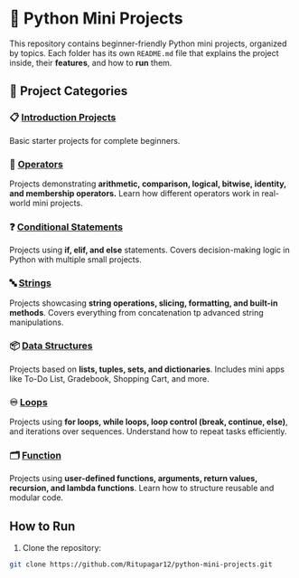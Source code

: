 # :snake: Python Mini Projects

This repository contains beginner-friendly Python mini projects, organized by topics.
Each folder has its own `README.md` file that explains the project inside, their **features**, and how to **run** them.

## :rocket: Project Categories


### 📋 [Introduction Projects](introduction_projects/README.md)  
Basic starter projects for complete beginners.

### 🔢 [Operators](operators/)  
Projects demonstrating **arithmetic, comparison, logical, bitwise, identity, and membership operators.**
Learn how different operators work in real-world mini projects.

### ❓ [Conditional Statements](conditional_statements/)  
Projects using **if, elif, and else** statements.
Covers decision-making logic in Python with multiple small projects.

### 🔤 [Strings](strings/)  
Projects showcasing **string operations, slicing, formatting, and built-in methods**.
Covers everything from concatenation tp advanced string manipulations.

### 📦 [Data Structures](data_structures/)  
Projects based on **lists, tuples, sets, and dictionaries**.
Includes mini apps like To-Do List, Gradebook, Shopping Cart, and more.

### ♾️ [Loops](loops/)  
Projects using **for loops, while loops, loop control (break, continue, else)**, and iterations over sequences.
Understand how to repeat tasks efficiently.

### 🗂️ [Function](functions/README.md)
Projects using **user-defined functions, arguments, return values, recursion, and lambda functions**.
Learn how to structure reusable and modular code.

## How to Run
1. Clone the repository:
```bash
git clone https://github.com/Ritupagar12/python-mini-projects.git

